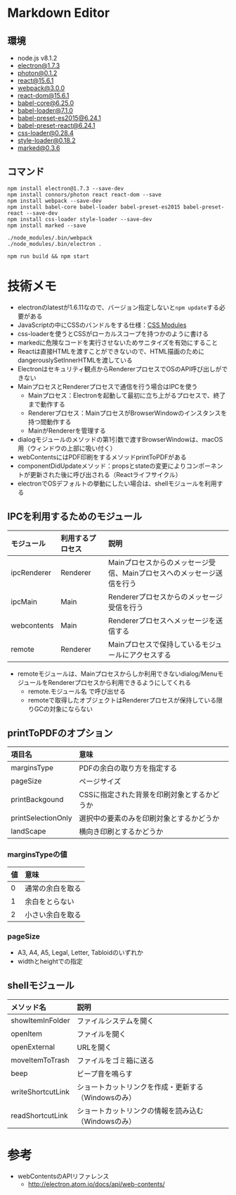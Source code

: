# Markdown Editor

## 環境

- node.js v8.1.2
- electron@1.7.3
- photon@0.1.2
- react@15.6.1
- webpack@3.0.0
- react-dom@15.6.1
- babel-core@6.25.0
- babel-loader@7.1.0
- babel-preset-es2015@6.24.1
- babel-preset-react@6.24.1
- css-loader@0.28.4
- style-loader@0.18.2
- marked@0.3.6


## コマンド

```
npm install electron@1.7.3 --save-dev
npm install connors/photon react react-dom --save
npm install webpack --save-dev
npm install babel-core babel-loader babel-preset-es2015 babel-preset-react --save-dev
npm install css-loader style-loader --save-dev
npm install marked --save

./node_modules/.bin/webpack
./node_modules/.bin/electron .

npm run build && npm start
```

# 技術メモ

- electronのlatestが1.6.11なので、バージョン指定しないと`npm update`する必要がある
- JavaScriptの中にCSSのバンドルをする仕様：[CSS Modules](https://github.com/css-modules/css-modules)
- css-loaderを使うとCSSがローカルスコープを持つかのように書ける
- markedに危険なコードを実行させないためサニタイズを有効にすること
- Reactは直接HTMLを渡すことができないので、HTML描画のためにdangerouslySetInnerHTMLを渡している
- Electronはセキュリティ観点からRendererプロセスでOSのAPI呼び出しができない
- MainプロセスとRendererプロセスで通信を行う場合はIPCを使う
  - Mainプロセス：Electronを起動して最初に立ち上がるプロセスで、終了まで動作する
  - Rendererプロセス：MainプロセスがBrowserWindowのインスタンスを持つ間動作する
  - MainがRendererを管理する
- dialogモジュールのメソッドの第1引数で渡すBrowserWindowは、macOS用（ウィンドウの上部に吸い付く）
- webContentsにはPDF印刷をするメソッドprintToPDFがある
- componentDidUpdateメソッド：propsとstateの変更によりコンポーネントが更新された後に呼び出される（Reactライフサイクル）
- electronでOSデフォルトの挙動にしたい場合は、shellモジュールを利用する


## IPCを利用するためのモジュール

| モジュール | 利用するプロセス | 説明 |
| :------------- | :------- | :--- |
| ipcRenderer | Renderer | Mainプロセスからのメッセージ受信、Mainプロセスへのメッセージ送信を行う |
| ipcMain | Main | Rendererプロセスからのメッセージ受信を行う |
| webcontents | Main | Rendererプロセスへメッセージを送信する |
| remote | Renderer | Mainプロセスで保持しているモジュールにアクセスする |

- remoteモジュールは、Mainプロセスからしか利用できないdialog/MenuモジュールをRendererプロセスから利用できるようにしてくれる
  - remote.モジュール名 で呼び出せる
  - remoteで取得したオブジェクトはRendererプロセスが保持している限りGCの対象にならない


## printToPDFのオプション

| 項目名 | 意味 |
| :----- | :------ |
| marginsType | PDFの余白の取り方を指定する |
| pageSize | ページサイズ |
| printBackgound | CSSに指定された背景を印刷対象とするかどうか |
| printSelectionOnly | 選択中の要素のみを印刷対象とするかどうか |
| landScape | 横向き印刷とするかどうか |

### marginsTypeの値

| 値 | 意味 |
| :-- | :--------- |
| 0 | 通常の余白を取る  |
| 1 | 余白をとらない  |
| 2 | 小さい余白を取る  |

### pageSize

- A3, A4, A5, Legal, Letter, Tabloidのいずれか
- widthとheightでの指定


## shellモジュール

| メソッド名 | 説明 |
| :------------- | :------------- |
| showItemInFolder | ファイルシステムを開く |
| openItem | ファイルを開く |
| openExternal | URLを開く |
| moveItemToTrash | ファイルをゴミ箱に送る |
| beep | ビープ音を鳴らす |
| writeShortcutLink | ショートカットリンクを作成・更新する（Windowsのみ） |
| readShortcutLink | ショートカットリンクの情報を読み込む（Windowsのみ） |


# 参考
- webContentsのAPIリファレンス
  - http://electron.atom.io/docs/api/web-contents/
